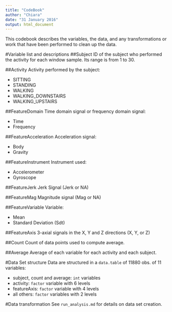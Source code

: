 ```yaml
---
title: "CodeBook"
author: "Chiara"
date: "31 January 2016"
output: html_document
---
```


This codebook describes the variables, the data, and any transformations or work that have been performed to clean up the data.

#Variable list and descriptions
##Subject
ID of the subject who performed the activity for each window sample. 
Its range is from 1 to 30.

##Activity
Activity performed by the subject:

* SITTING  
* STANDING  
* WALKING  
* WALKING_DOWNSTAIRS  
* WALKING_UPSTAIRS

##FeatureDomain
Time domain signal or frequency domain signal:

* Time
* Frequency

##FeatureAcceleration
Acceleration signal:

* Body
* Gravity

##FeatureInstrument
Instrument used:

* Accelerometer
* Gyroscope

##FeatureJerk
Jerk Signal (Jerk or NA)

##FeatureMag
Magnitude signal (Mag or NA)

##FeatureVariable
Variable:

* Mean
* Standard Deviation (Sdt)

##FeatureAxis
3-axial signals in the X, Y and Z directions (X, Y, or Z)

##Count
Count of data points used to compute average.

##Average
Average of each variable for each activity and each subject.

#Data Set structure
Data are structured in a ``data.table`` of 11880 obs. of 11 variables:

* subject, count and average: ``int`` variables
* activity: ``factor`` variable with 6 levels
* featureAxis: ``factor`` variable with 4 levels
* all others: ``factor`` variables with 2 levels

#Data transformation
See ``run_analysis.md``  for details on data set creation.


